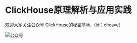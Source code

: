 ClickHouse原理解析与应用实践
===


欢迎大家关注公众号 ClickHouse的秘密基地 （id：chcave） </p>
![公众号](https://github.com/nauu/clickhousebook/raw/master/imgs/official.jpg)  

